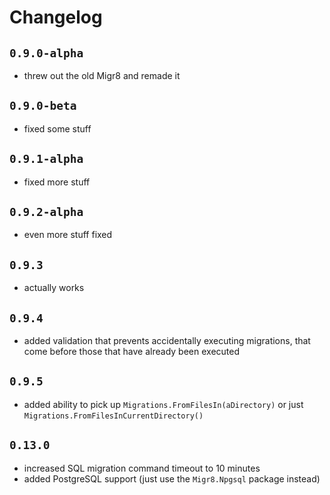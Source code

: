 # Changelog

## `0.9.0-alpha` 
* threw out the old Migr8 and remade it

## `0.9.0-beta` 
* fixed some stuff

## `0.9.1-alpha` 
* fixed more stuff

## `0.9.2-alpha`
* even more stuff fixed

## `0.9.3` 
* actually works

## `0.9.4`
* added validation that prevents accidentally executing migrations, that come before those that have already been executed

## `0.9.5`
* added ability to pick up `Migrations.FromFilesIn(aDirectory)` or just `Migrations.FromFilesInCurrentDirectory()`

## `0.13.0`
* increased SQL migration command timeout to 10 minutes
* added PostgreSQL support (just use the `Migr8.Npgsql` package instead)
